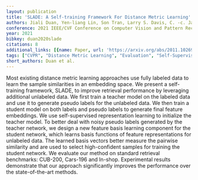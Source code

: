 ```yaml
---
layout: publication
title: 'SLADE: A Self-training Framework For Distance Metric Learning'
authors: Jiali Duan, Yen-liang Lin, Son Tran, Larry S. Davis, C. -c. Jay Kuo
conference: 2021 IEEE/CVF Conference on Computer Vision and Pattern Recognition (CVPR)
year: 2021
bibkey: duan2020slade
citations: 8
additional_links: [{name: Paper, url: 'https://arxiv.org/abs/2011.10269'}]
tags: ["CVPR", "Distance Metric Learning", "Evaluation", "Self-Supervised", "Supervised"]
short_authors: Duan et al.
---
```

Most existing distance metric learning approaches use fully labeled data to
learn the sample similarities in an embedding space. We present a self-training
framework, SLADE, to improve retrieval performance by leveraging additional
unlabeled data. We first train a teacher model on the labeled data and use it
to generate pseudo labels for the unlabeled data. We then train a student model
on both labels and pseudo labels to generate final feature embeddings. We use
self-supervised representation learning to initialize the teacher model. To
better deal with noisy pseudo labels generated by the teacher network, we
design a new feature basis learning component for the student network, which
learns basis functions of feature representations for unlabeled data. The
learned basis vectors better measure the pairwise similarity and are used to
select high-confident samples for training the student network. We evaluate our
method on standard retrieval benchmarks: CUB-200, Cars-196 and In-shop.
Experimental results demonstrate that our approach significantly improves the
performance over the state-of-the-art methods.